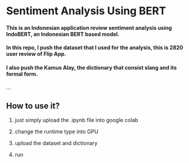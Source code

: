 # Sentiment Analysis Using BERT

#### This is an Indonesian application review sentiment analysis using IndoBERT, an Indonesian BERT based model.

#### In this repo, I push the dataset that I used for the analysis, this is 2820 user review of Flip App.

#### I also push the Kamus Alay, the dictionary that consist slang and its formal form.

...
## How to use it?

1. just simply upload the .ipynb file into google colab

2. change the runtime type into GPU

3. upload the dataset and dictionary

4. run
